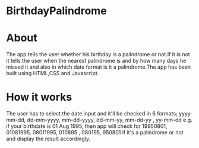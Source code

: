 # BirthdayPalindrome

# About

The app tells the user whether his birthday is a palindrome or not.If it is not it tells the user when the nearest palindrome is and by how many days he missed it and also in which date format is it a palindrome.The app has been built using HTML,CSS and Javascript.

# How it works

The user has to select the date input and it'll be checked in 6 formats; yyyy-mm-dd, dd-mm-yyyy, mm-dd-yyyy, dd-mm-yy, mm-dd-yy , yy-mm-dd e.g. if your birthdate is 01 Aug 1995, then app will check for 19950801, 01081995, 08011995, 010895 , 080195, 950801 if it's a palindrome or not and display the result accordingly.
